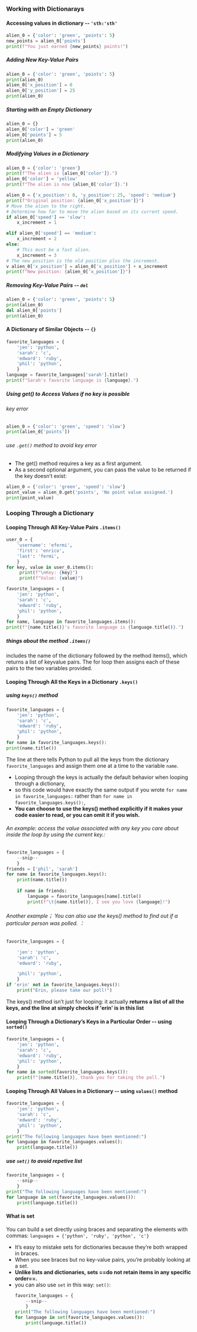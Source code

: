 ### Working with Dictionarays
#### Accessing values in dictionary -- `'sth:'sth'`
```python
alien_0 = {'color': 'green', 'points': 5}
new_points = alien_0['points']
print(f"You just earned {new_points} points!")
```

##### Adding New Key-Value Pairs
```python
alien_0 = {'color': 'green', 'points': 5}
print(alien_0)
alien_0['x_position'] = 0
alien_0['y_position'] = 25
print(alien_0)
```

##### Starting with an Empty Dictionary
```python
alien_0 = {}
alien_0['color'] = 'green'
alien_0['points'] = 5
print(alien_0)
```
##### Modifying Values in a Dictionary 
```python
alien_0 = {'color': 'green'}
print(f"The alien is {alien_0['color']}.")
alien_0['color'] = 'yellow'
print(f"The alien is now {alien_0['color']}.")
```

```python
alien_0 = {'x_position': 0, 'y_position': 25, 'speed': 'medium'}
print(f"Original position: {alien_0['x_position']}")
# Move the alien to the right.
# Determine how far to move the alien based on its current speed.
if alien_0['speed'] == 'slow':
    x_increment = 1

elif alien_0['speed'] == 'medium':
    x_increment = 2
else:
    # This must be a fast alien.
    x_increment = 3
# The new position is the old position plus the increment.
v alien_0['x_position'] = alien_0['x_position'] + x_increment
print(f"New position: {alien_0['x_position']}")
```
##### Removing Key-Value Pairs -- `del`
```python
alien_0 = {'color': 'green', 'points': 5}
print(alien_0)
del alien_0['points']
print(alien_0)
```

#### A Dictionary of Similar Objects -- `{}`
```python
favorite_languages = {
    'jen': 'python',
    'sarah': 'c',
    'edward': 'ruby',
    'phil': 'python',
    }
language = favorite_languages['sarah'].title()
print(f"Sarah's favorite language is {language}.")
```

##### Using get() to Access Values if no key is possible
###### key error
```python
alien_0 = {'color': 'green', 'speed': 'slow'}
print(alien_0['points'])
```
###### use `.get()` method to avoid *key error*
* The get() method requires a key as a first argument. 
* As a second optional argument, you can pass the value to be returned if the key doesn’t exist: 
```python
alien_0 = {'color': 'green', 'speed': 'slow'}
point_value = alien_0.get('points', 'No point value assigned.')
print(point_value)
```

### Looping Through a Dictionary
#### Looping Through All Key-Value Pairs `.items()`
```python
user_0 = {
    'username': 'efermi',
    'first': 'enrico',
    'last': 'fermi',
    }
for key, value in user_0.items():
     print(f"\nKey: {key}")
     print(f"Value: {value}")
```
```python
favorite_languages = {
    'jen': 'python',
    'sarah': 'c',
    'edward': 'ruby',
    'phil': 'python',
    }
for name, language in favorite_languages.items():
print(f"{name.title()}'s favorite language is {language.title()}.")
```
##### things about the method `.items()`
includes the name of the dictionary followed by the method items(), which returns a list of key­value pairs. 
The for loop then assigns each of these pairs to the two variables pro­vided.

#### Looping Through All the Keys in a Dictionary `.keys()`
##### using `keys()` method
```python
favorite_languages = {
    'jen': 'python',
    'sarah': 'c',
    'edward': 'ruby',
    'phil': 'python',
    }
for name in favorite_languages.keys():
print(name.title())
```
The line at there tells Python to pull all the keys from the dictionary `favorite_languages` and assign them one at a time to the variable `name`.
* Looping through the keys is actually the default behavior when looping through a dictionary,
*  so this code would have exactly the same output if you wrote `for name in favorite_languages:` rather than `for name in favorite_languages.keys():`, 
*  **You can choose to use the keys() method explicitly if it makes your code easier to read, or you can omit it if you wish.**
  
###### An example: access the value associated with any key you care about inside the loop by using the current key.:
```python
favorite_languages = {
    --snip--
    }
friends = ['phil', 'sarah']
for name in favorite_languages.keys():
    print(name.title())
    
    if name in friends:
        language = favorite_languages[name].title()
        print(f"\t{name.title()}, I see you love {language}!")
``` 
###### Another example； You can also use the keys() method to find out if a particular person was polled. ：
```python
favorite_languages = {

    'jen': 'python',
    'sarah': 'c',
    'edward': 'ruby',

    'phil': 'python',
    }
if 'erin' not in favorite_languages.keys():
    print("Erin, please take our poll!")
```
The keys() method isn’t just for looping: it actually **returns a list of all the keys, and the line at simply checks if 'erin' is in this list**

#### Looping Through a Dictionary’s Keys in a Particular Order -- using `sorted()`
```python
favorite_languages = {
    'jen': 'python',
    'sarah': 'c',
    'edward': 'ruby',
    'phil': 'python',
    }
for name in sorted(favorite_languages.keys()):
    print(f"{name.title()}, thank you for taking the poll.")
```

#### Looping Through All Values in a Dictionary -- using `values()` method
```python
favorite_languages = {
    'jen': 'python',
    'sarah': 'c',
    'edward': 'ruby',
    'phil': 'python',
    }
print("The following languages have been mentioned:")
for language in favorite_languages.values():
    print(language.title())
```
##### use `set()` to avoid repetive list
```python
favorite_languages = {
    --snip--
    }
print("The following languages have been mentioned:")
for language in set(favorite_languages.values()):
    print(language.title())
```

#### What is set
You can build a set directly using braces and separating the elements with commas:  `languages = {'python', 'ruby', 'python', 'c'}` 
* It’s easy to mistake sets for dictionaries because they’re both wrapped in braces. 
* When you see braces but no key-value pairs, you’re probably looking at a set. 
* **Unlike lists and dictionaries, sets ==do not retain items in any specific order==.**
* you can also use `set` in this way: `set()`:
    ```python
    favorite_languages = {
        --snip--
        }
    print("The following languages have been mentioned:")
    for language in set(favorite_languages.values()):
        print(language.title())
    ```